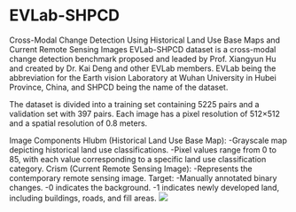 # EVLab-SHPCD
Cross-Modal Change Detection Using Historical Land Use Base Maps and Current Remote Sensing Images
EVLab-SHPCD dataset is a cross-modal change detection benchmark proposed and leaded by Prof. Xiangyun Hu and created by Dr. Kai Deng and other EVLab members.
EVLab being the abbreviation for the Earth vision Laboratory at Wuhan University in Hubei Province, China, and SHPCD being the name of the dataset.

The dataset is divided into a training set containing 5225 pairs and a validation set with 397 pairs. Each image has a pixel resolution of 512×512 and a spatial resolution of 0.8 meters.

Image Components
  Hlubm (Historical Land Use Base Map):
    -Grayscale map depicting historical land use classifications.
    -Pixel values range from 0 to 85, with each value corresponding to a specific land use classification category.
  Crism (Current Remote Sensing Image):
    -Represents the contemporary remote sensing image.
  Target:
    -Manually annotated binary changes.
    -0 indicates the background.
    -1 indicates newly developed land, including buildings, roads, and fill areas.
![](https://github.com/whudk/EVLab-SHPCD/blob/main/images/evlab_shpcd.png)
